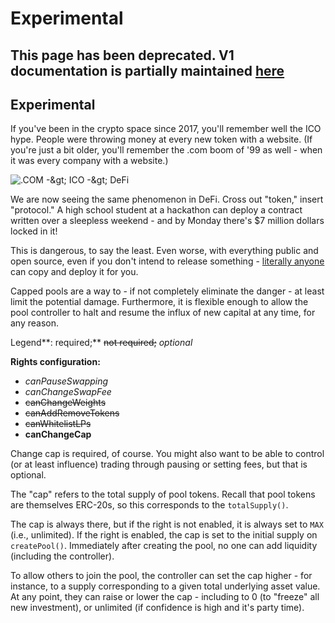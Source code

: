 # Experimental

## This page has been deprecated. V1 documentation is partially maintained [here](https://docs.balancer.fi/v/v1/guides/smart-pool-templates-gui/experimental)

## Experimental

If you've been in the crypto space since 2017, you'll remember well the ICO hype. People were throwing money at every new token with a website. \(If you're just a bit older, you'll remember the .com boom of '99 as well - when it was every company with a website.\)

![.COM -&amp;gt; ICO -&amp;gt; DeFi](../../.gitbook/assets/takemoney.jpeg)

We are now seeing the same phenomenon in DeFi. Cross out "token," insert "protocol." A high school student at a hackathon can deploy a contract written over a sleepless weekend - and by Monday there's $7 million dollars locked in it!

This is dangerous, to say the least. Even worse, with everything public and open source, even if you don't intend to release something - [literally anyone](https://cointelegraph.com/news/anonymous-developer-deploys-curve-contracts-forcing-early-launch) can copy and deploy it for you.

Capped pools are a way to - if not completely eliminate the danger - at least limit the potential damage. Furthermore, it is flexible enough to allow the pool controller to halt and resume the influx of new capital at any time, for any reason.

Legend**: required;** ~~not required;~~ _optional_

**Rights configuration:**

* _canPauseSwapping_
* _canChangeSwapFee_
* ~~canChangeWeights~~
* ~~canAddRemoveTokens~~
* ~~canWhitelistLPs~~
* **canChangeCap**

Change cap is required, of course. You might also want to be able to control \(or at least influence\) trading through pausing or setting fees, but that is optional.

The "cap" refers to the total supply of pool tokens. Recall that pool tokens are themselves ERC-20s, so this corresponds to the `totalSupply()`.

The cap is always there, but if the right is not enabled, it is always set to `MAX` \(i.e., unlimited\). If the right is enabled, the cap is set to the initial supply on `createPool()`. Immediately after creating the pool, no one can add liquidity \(including the controller\).

To allow others to join the pool, the controller can set the cap higher - for instance, to a supply corresponding to a given total underlying asset value. At any point, they can raise or lower the cap - including to 0 \(to "freeze" all new investment\), or unlimited \(if confidence is high and it's party time\).

